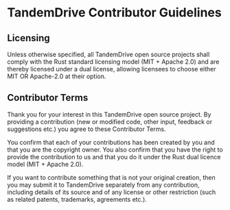 # TandemDrive Contributor Guidelines

## Licensing

Unless otherwise specified, all TandemDrive open source projects shall comply
with the Rust standard licensing model (MIT + Apache 2.0) and are thereby
licensed under a dual license, allowing licensees to choose either MIT OR
Apache-2.0 at their option.

## Contributor Terms

Thank you for your interest in this TandemDrive open source project. By
providing a contribution (new or modified code, other input, feedback or
suggestions etc.) you agree to these Contributor Terms.

You confirm that each of your contributions has been created by you and that you
are the copyright owner. You also confirm that you have the right to provide the
contribution to us and that you do it under the Rust dual licence model (MIT +
Apache 2.0).

If you want to contribute something that is not your original creation, then you
may submit it to TandemDrive separately from any contribution, including details
of its source and of any license or other restriction (such as related patents,
trademarks, agreements etc.).

